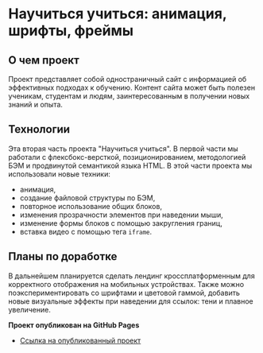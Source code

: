 # Научиться учиться: анимация, шрифты, фреймы

## О чем проект

Проект представляет собой одностраничный сайт с информацией об эффективных подходах к обучению.
Контент сайта может быть полезен ученикам, студентам и людям, заинтересованным в получении новых знаний и опыта.

## Технологии

Эта вторая часть проекта "Научиться учиться". В первой части мы работали с флексбокс-версткой, позиционированием, методологией БЭМ и продвинутой семантикой языка HTML.
В этой части проекта мы использовали новые техники:

* анимация,
* создание файловой структуры по БЭМ,
* повторное использование общих блоков,
* изменения прозрачности элементов при наведении мыши,
* изменение формы блоков с помощью закругления границ,
* вставка видео с помощью тега `iframe`.

## Планы по доработке

В дальнейшем планируется сделать лендинг кроссплатформенным для корректного отображения на мобильных устройствах.
Также можно поэкспериментировать со шрифтами и цветовой гаммой, добавить новые визуальные эффекты при наведении для ссылок: тени и плавное увеличение.

**Проект опубликован на GitHub Pages**

* [Ссылка на опубликованный проект](https://evgeniy-dvoeglazov.github.io/how-to-learn/)
